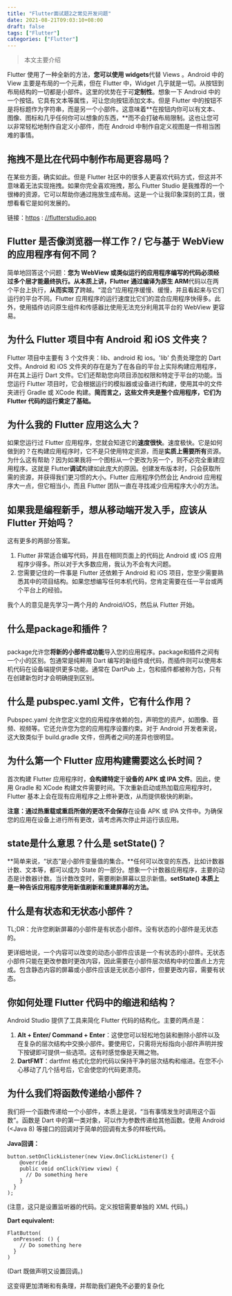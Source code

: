 ```yaml
---
title: "Flutter面试题2之常见开发问题"
date: 2021-08-21T09:03:10+08:00
draft: false
tags: ["Flutter"]
categories: ["Flutter"]
---
```


> 本文主要介绍

<!--more-->

Flutter 使用了一种全新的方法，**您可以使用 widgets**代替 Views 。Android 中的 View 主要是布局的一个元素，但在 Flutter 中，Widget 几乎就是一切。从按钮到布局结构的一切都是小部件。这里的优势在于可**定制性**。想象一下 Android 中的一个按钮。它具有文本等属性，可让您向按钮添加文本。但是 Flutter 中的按钮不是将标题作为字符串，而是另一个小部件。这意味着**在按钮内你可以有文本、图像、图标和几乎任何你可以想象的东西，**而不会打破布局限制。这也让您可以非常轻松地制作自定义小部件，而在 Android 中制作自定义视图是一件相当困难的事情。

## 拖拽不是比在代码中制作布局更容易吗？

在某些方面，确实如此。但是 Flutter 社区中的很多人更喜欢代码方式，但这并不意味着无法实现拖拽。如果你完全喜欢拖拽，那么 Flutter Studio 是我推荐的一个很棒的资源，它可以帮助你通过拖放生成布局。这是一个让我印象深刻的工具，很想看看它是如何发展的。

链接：[https](https://flutterstudio.app/) : [//flutterstudio.app](https://flutterstudio.app/)

## Flutter 是否像浏览器一样工作？/ 它与基于 WebView 的应用程序有何不同？

简单地回答这个问题：**您为 WebView 或类似运行的应用程序编写的代码必须经过多个层才能最终执行。**从本质上讲，Flutter 通过**编译为原生 ARM**代码以在两个平台上执行，**从而实现了**跨越。“混合”应用程序缓慢、缓慢，并且看起来与它们运行的平台不同。Flutter 应用程序的运行速度比它们的混合应用程序快得多。此外，使用插件访问原生组件和传感器比使用无法充分利用其平台的 WebView 更容易。

## 为什么 Flutter 项目中有 Android 和 iOS 文件夹？

Flutter 项目中主要有 3 个文件夹：lib、android 和 ios。'lib' 负责处理您的 Dart 文件。Android 和 iOS 文件夹的存在是为了在各自的平台上实际构建应用程序，并在其上运行 Dart 文件。它们还帮助您向项目添加权限和特定于平台的功能。当您运行 Flutter 项目时，它会根据运行的模拟器或设备进行构建，使用其中的文件夹进行 Gradle 或 XCode 构建。**简而言之，这些文件夹是整个应用程序，它们为 Flutter 代码的运行奠定了基础。**

## 为什么我的 Flutter 应用这么大？

如果您运行过 Flutter 应用程序，您就会知道它的**速度很快**。速度极快。它是如何做到的？在构建应用程序时，它不是只使用特定资源，而是**实质上需要所有**资源。为什么这有帮助？因为如果我将一个图标从一个更改为另一个，则不必完全重建应用程序。这就是 Flutter**调试**构建如此庞大的原因。创建发布版本时，只会获取所需的资源，并获得我们更习惯的大小。Flutter 应用程序仍然会比 Android 应用程序大一点，但它相当小，而且 Flutter 团队一直在寻找减少应用程序大小的方法。

## **如果我是编程新手，想从移动端开发入手，应该从 Flutter 开始吗？**

这有更多的两部分答案。

1. Flutter 非常适合编写代码，并且在相同页面上的代码比 Android 或 iOS 应用程序少得多。所以对于大多数应用，我认为不会有大问题。
2. 您需要记住的一件事是 Flutter 还依赖于 Android 和 iOS 项目，您至少需要熟悉其中的项目结构。如果您想编写任何本机代码，您肯定需要在任一平台或两个平台上的经验。

我个人的意见是先学习一两个月的 Android/iOS，然后从 Flutter 开始。

## 什么是package和插件？

## 

package允许您**将新的小部件或功能**导入您的应用程序。package和插件之间有一个小的区别。包通常是纯粹用 Dart 编写的新组件或代码，而插件则可以使用本机代码在设备端提供更多功能。通常在 DartPub 上，包和插件都被称为包，只有在创建新包时才会明确提到区别。

## 什么是 pubspec.yaml 文件，它有什么作用？

Pubspec.yaml 允许您定义您的应用程序依赖的包，声明您的资产，如图像、音频、视频等。它还允许您为您的应用程序设置约束。对于 Android 开发者来说，这大致类似于 build.gradle 文件，但两者之间的差异也很明显。

## 为什么第一个 Flutter 应用构建需要这么长时间？

首次构建 Flutter 应用程序时，**会构建特定**于**设备的 APK 或 IPA 文件**。因此，使用 Gradle 和 XCode 构建文件需要时间。下次重新启动或热加载应用程序时，Flutter 基本上会在现有应用程序之上修补更改，从而提供极快的刷新。

**注意：**通过热重载或重启所做的更改**不会保存**在设备 APK 或 IPA 文件中。为确保您的应用在设备上进行所有更改，请考虑再次停止并运行该应用。

## state是什么意思？什么是 setState()？

**简单来说，“状态”是小部件变量值的集合。**任何可以改变的东西，比如计数器计数、文本等，都可以成为 State 的一部分。想象一个计数器应用程序，主要的动态是计数器计数。当计数改变时，需要刷新屏幕以显示新值。**setState() 本质上是一种告诉应用程序使用新值刷新和重建屏幕的方法。**

## 什么是有状态和无状态小部件？

TL;DR：允许您刷新屏幕的小部件是有状态小部件。没有状态的小部件是无状态的。

更详细地说，一个内容可以改变的动态小部件应该是一个有状态的小部件。无状态小部件只能在更改参数时更改内容，因此需要在小部件层次结构中的位置点上方完成。包含静态内容的屏幕或小部件应该是无状态小部件，但要更改内容，需要有状态。

## 你如何处理 Flutter 代码中的缩进和结构？

Android Studio 提供了工具来简化 Flutter 代码的结构化。主要的两点是：

1. **Alt + Enter/ Command + Enter**：这使您可以轻松地包装和删除小部件以及在复杂的层次结构中交换小部件。要使用它，只需将光标指向小部件声明并按下按键即可提供一些选项。这有时感觉像是天赐之物。
2. **DartFMT**：dartfmt 格式化您的代码以保持干净的层次结构和缩进。在您不小心移动了几个括号后，它会使您的代码更漂亮。

## 为什么我们将函数传递给小部件？

我们将一个函数传递给一个小部件，本质上是说，“当有事情发生时调用这个函数”。函数是 Dart 中的第一类对象，可以作为参数传递给其他函数。使用 Android (<Java 8) 等接口的回调对于简单的回调有太多的样板代码。

**Java回调：**

```
button.setOnClickListener(new View.OnClickListener() {
    @override
    public void onClick(View view) {
      // Do something here
    }
  }
);
```

(注意，这只是设置监听器的代码。定义按钮需要单独的 XML 代码。)

**Dart equivalent:**

```
FlatButton(
  onPressed: () {
    // Do something here
  }
)
```

(Dart 既做声明又设置回调。)

这变得更加清晰和有条理，并帮助我们避免不必要的复杂化